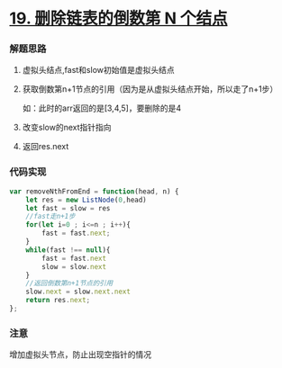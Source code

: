 # [19. 删除链表的倒数第 N 个结点](https://leetcode-cn.com/problems/remove-nth-node-from-end-of-list/)

### 解题思路

1. 虚拟头结点,fast和slow初始值是虚拟头结点

2. 获取倒数第n+1节点的引用（因为是从虚拟头结点开始，所以走了n+1步）

   如：此时的arr返回的是[3,4,5]，要删除的是4
   
3. 改变slow的next指针指向

4. 返回res.next

### 代码实现

```js
var removeNthFromEnd = function(head, n) {
    let res = new ListNode(0,head)
    let fast = slow = res
    //fast走n+1步
    for(let i=0 ; i<=n ; i++){
        fast = fast.next;
    }
    while(fast !== null){
        fast = fast.next
        slow = slow.next
    }
    //返回倒数第n+1节点的引用
    slow.next = slow.next.next
    return res.next;
};
```

### 注意

增加虚拟头节点，防止出现空指针的情况